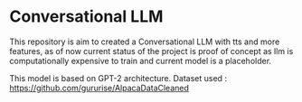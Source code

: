 # Conversational LLM

This repository is aim to created a Conversational LLM with tts and more features, as of now current status of the project is proof of concept as llm is computationally expensive to train and current model is a placeholder.

This model is based on GPT-2 architecture.
Dataset used : https://github.com/gururise/AlpacaDataCleaned

